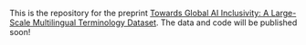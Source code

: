 This is the repository for the preprint [Towards Global AI Inclusivity: A Large-Scale Multilingual Terminology Dataset](https://arxiv.org/abs/2412.18367). The data and code will be published soon!